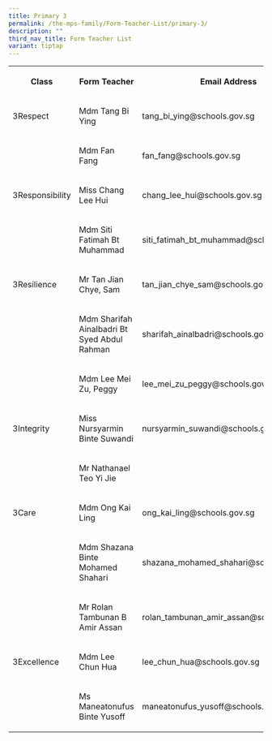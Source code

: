 ```yaml
---
title: Primary 3
permalink: /the-mps-family/Form-Teacher-List/primary-3/
description: ""
third_nav_title: Form Teacher List
variant: tiptap
---
```

<table><tbody><tr><th rowspan="1" colspan="1"><p>Class</p></th><th rowspan="1" colspan="1"><p>Form Teacher</p></th><th rowspan="1" colspan="1"><p>Email Address</p></th></tr><tr><td rowspan="1" colspan="1"><p>3Respect</p></td><td rowspan="1" colspan="1"><p>Mdm Tang Bi Ying</p></td><td rowspan="1" colspan="1"><p>tang_bi_ying@schools.gov.sg</p></td></tr><tr><td rowspan="1" colspan="1"><p></p></td><td rowspan="1" colspan="1"><p>Mdm Fan Fang</p></td><td rowspan="1" colspan="1"><p>fan_fang@schools.gov.sg</p></td></tr><tr><td rowspan="1" colspan="1"><p>3Responsibility</p></td><td rowspan="1" colspan="1"><p>Miss Chang Lee Hui</p></td><td rowspan="1" colspan="1"><p>chang_lee_hui@schools.gov.sg</p></td></tr><tr><td rowspan="1" colspan="1"><p></p></td><td rowspan="1" colspan="1"><p>Mdm Siti Fatimah Bt Muhammad</p></td><td rowspan="1" colspan="1"><p>siti_fatimah_bt_muhammad@schools.gov.sg</p></td></tr><tr><td rowspan="1" colspan="1"><p>3Resilience</p></td><td rowspan="1" colspan="1"><p>Mr Tan Jian Chye, Sam</p></td><td rowspan="1" colspan="1"><p>tan_jian_chye_sam@schools.gov.sg</p></td></tr><tr><td rowspan="1" colspan="1"><p></p></td><td rowspan="1" colspan="1"><p>Mdm Sharifah Ainalbadri Bt Syed Abdul Rahman</p></td><td rowspan="1" colspan="1"><p>sharifah_ainalbadri@schools.gov.sg</p></td></tr><tr><td rowspan="1" colspan="1"><p></p></td><td rowspan="1" colspan="1"><p>Mdm Lee Mei Zu, Peggy</p></td><td rowspan="1" colspan="1"><p>lee_mei_zu_peggy@schools.gov.sg</p></td></tr><tr><td rowspan="1" colspan="1"><p>3Integrity</p></td><td rowspan="1" colspan="1"><p>Miss Nursyarmin Binte Suwandi</p></td><td rowspan="1" colspan="1"><p>nursyarmin_suwandi@schools.gov.sg</p></td></tr><tr><td rowspan="1" colspan="1"><p></p></td><td rowspan="1" colspan="1"><p>Mr Nathanael Teo Yi Jie</p></td><td rowspan="1" colspan="1"><p></p></td></tr><tr><td rowspan="1" colspan="1"><p>3Care</p></td><td rowspan="1" colspan="1"><p>Mdm Ong Kai Ling</p></td><td rowspan="1" colspan="1"><p>ong_kai_ling@schools.gov.sg</p></td></tr><tr><td rowspan="1" colspan="1"><p></p></td><td rowspan="1" colspan="1"><p>Mdm Shazana Binte Mohamed Shahari</p></td><td rowspan="1" colspan="1"><p>shazana_mohamed_shahari@schools.gov.sg</p></td></tr><tr><td rowspan="1" colspan="1"><p></p></td><td rowspan="1" colspan="1"><p>Mr Rolan Tambunan B Amir Assan</p></td><td rowspan="1" colspan="1"><p>rolan_tambunan_amir_assan@schools.gov.sg</p></td></tr><tr><td rowspan="1" colspan="1"><p>3Excellence</p></td><td rowspan="1" colspan="1"><p>Mdm Lee Chun Hua</p></td><td rowspan="1" colspan="1"><p>lee_chun_hua@schools.gov.sg</p></td></tr><tr><td rowspan="1" colspan="1"><p></p></td><td rowspan="1" colspan="1"><p>Ms Maneatonufus Binte Yusoff</p></td><td rowspan="1" colspan="1"><p>maneatonufus_yusoff@schools.gov.sg</p></td></tr></tbody></table><p></p>